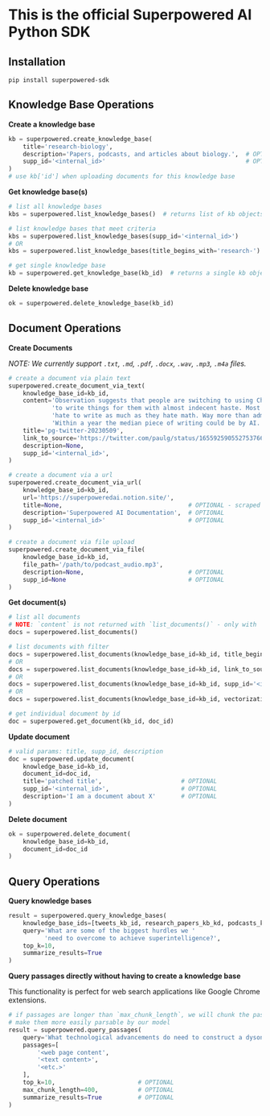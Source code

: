 # This is the official Superpowered AI Python SDK

## Installation

`pip install superpowered-sdk`


## Knowledge Base Operations

**Create a knowledge base**

```python
kb = superpowered.create_knowledge_base(
    title='research-biology',
    description='Papers, podcasts, and articles about biology.',  # OPTIONAL
    supp_id='<internal_id>'                                       # OPTIONAL
)
# use kb['id'] when uploading documents for this knowledge base
```


**Get knowledge base(s)**

```python
# list all knowledge bases
kbs = superpowered.list_knowledge_bases()  # returns list of kb objects

# list knowledge bases that meet criteria
kbs = superpowered.list_knowledge_bases(supp_id='<internal_id>')
# OR
kbs = superpowered.list_knowledge_bases(title_begins_with='research-')

# get single knowledge base
kb = superpowered.get_knowledge_base(kb_id)  # returns a single kb object
```


**Delete knowledge base**

```python
ok = superpowered.delete_knowledge_base(kb_id)
```



## Document Operations

**Create Documents**

*NOTE: We currently support `.txt`, `.md`, `.pdf`, `.docx`, `.wav`, `.mp3`, `.m4a` files.*

```python
# create a document via plain text
superpowered.create_document_via_text(
    knowledge_base_id=kb_id,
    content='Observation suggests that people are switching to using ChatGPT '
            'to write things for them with almost indecent haste. Most people '
            'hate to write as much as they hate math. Way more than admit it. '
            'Within a year the median piece of writing could be by AI.',
    title='pg-twitter-20230509',                                                                        # OPTIONAL
    link_to_source='https://twitter.com/paulg/status/1655925905527537666?s=42&t=blTOe1mODRIfVwjJvMJ52w' # OPTIONAL
    description=None,                                                                                   # OPTIONAL
    supp_id='<internal_id>',                                                                            # OPTIONAL
)

# create a document via a url
superpowered.create_document_via_url(
    knowledge_base_id=kb_id,
    url='https://superpoweredai.notion.site/',
    title=None,                                   # OPTIONAL - scraped from HTML <title> tag if not provided
    description='Superpowered AI Documentation',  # OPTIONAL
    supp_id='<internal_id>'                       # OPTIONAL
)

# create a document via file upload
superpowered.create_document_via_file(
    knowledge_base_id=kb_id,
    file_path='/path/to/podcast_audio.mp3',
    description=None,                             # OPTIONAL
    supp_id=None                                  # OPTIONAL
)
```



**Get document(s)**

```python
# list all documents
# NOTE: `content` is not returned with `list_documents()` - only with `get_document()`
docs = superpowered.list_documents()

# list documents with filter
docs = superpowered.list_documents(knowledge_base_id=kb_id, title_begins_with='pg-twitter')
# OR
docs = superpowered.list_documents(knowledge_base_id=kb_id, link_to_source='https://superpoweredai.notion.site/')
# OR
docs = superpowered.list_documents(knowledge_base_id=kb_id, supp_id='<internal_id>')
# OR
docs = superpowered.list_documents(knowledge_base_id=kb_id, vectorization_status='PENDING|IN_PROGRESS|COMPLETE|FAILED')

# get individual document by id
doc = superpowered.get_document(kb_id, doc_id)
```



**Update document**

```python
# valid params: title, supp_id, description
doc = superpowered.update_document(
    knowledge_base_id=kb_id,
    document_id=doc_id,
    title='patched title',                      # OPTIONAL
    supp_id='<internal_id>',                    # OPTIONAL
    description='I am a document about X'       # OPTIONAL
)
```



**Delete document**

```python
ok = superpowered.delete_document(
    knowledge_base_id=kb_id,
    document_id=doc_id
)
```



## Query Operations

**Query knowledge bases**

```python
result = superpowered.query_knowledge_bases(
    knowledge_base_ids=[tweets_kb_id, research_papers_kb_kd, podcasts_kb_id],
    query='What are some of the biggest hurdles we '
          'need to overcome to achieve superintelligence?',
    top_k=10,                                                                   # OPTIONAL
    summarize_results=True                                                      # OPTIONAL
)
```



**Query passages directly without having to create a knowledge base**

This functionality is perfect for web search applications like Google Chrome extensions.

```python
# if passages are longer than `max_chunk_length`, we will chunk the passages to 
# make them more easily parsable by our model
result = superpowered.query_passages(
    query='What technological advancements do need to construct a dyson sphere?',
    passages=[
        '<web page content',
        '<text content>',
        '<etc.>'
    ],
    top_k=10,                       # OPTIONAL
    max_chunk_length=400,           # OPTIONAL
    summarize_results=True          # OPTIONAL
)
```